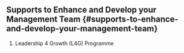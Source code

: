 ## Supports to Enhance and Develop your Management Team {#supports-to-enhance-and-develop-your-management-team}

1.  Leadership 4 Growth (L4G) Programme